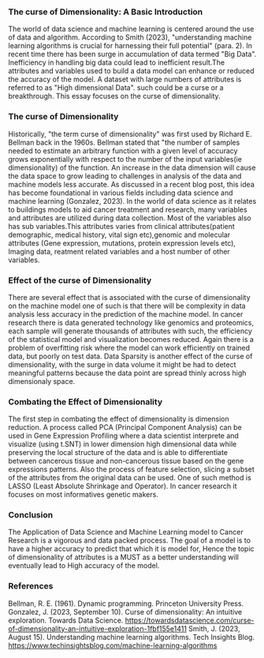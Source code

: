 
### The curse of Dimensionality: A Basic Introduction <a id="The curse of Dimensionality-a basic introduction"></a>

The world of data science and machine learning is centered around the use of data and algorithm. According to Smith (2023), "understanding machine learning algorithms is crucial for harnessing their full potential" (para. 2). In recent time there has been surge in accumulation of  data termed "Big Data". Inefficiency in handling big data could lead to inefficient result.The attributes and variables used to build a data model can enhance or reduced the accuracy of the model.
A dataset with large numbers of attributes is referred to as "High dimensional Data". such could be a curse or a breakthrough. This essay focuses on the curse of dimensionality.

### The curse of Dimensionality <a id="the curse of dimensionality"><a>
Historically, "the term curse of dimensionality" was first used by Richard E. Bellman back in the 1960s. Bellman stated that "the number of samples needed to estimate an arbitrary function with a given level of accuracy grows exponentially with respect to the number of the input variables(ie dimensionality) of the function. An increase in the data 
dimension will cause the data space to grow leading to challenges in analysis of the data and machine models less accurate. As discussed in a recent blog post, this idea has become foundational in various fields including data science and machine learning (Gonzalez, 2023). In the world of data science as it relates to buildings models to aid cancer treatment and research, many variables and attributes are utilized during data collection. Most of the variables also has sub variables.This attributes varies from clinical attributes(patient demographic, medical history, vital sign etc),genomic and molecular attributes 
(Gene expression, mutations, protein expression levels etc), Imaging data, reatment related variables and a host number of other variables.


### Effect of the curse of Dimensionality <a id="Effect of the curse of diemnsionality"></a>
There are several effect that is associated with the curse of dimensionality on the machine model one of such is that there will be complexity in data analysis less accuracy in the prediction of the machine model. In cancer research there is data generated technology like genomics and proteomics, each sample will generate thousands of attributes with
such, the efficiency of the statistical  model and visualization becomes reduced.
Again there is a problem  of overfitting risk where the model can work efficiently on trained data, but poorly on test data.
Data Sparsity is another effect of the curse of dimensionality, with the surge in data volume it might be had to detect meaningful patterns because the data point are spread thinly across high dimensionaly space.

### Combating the Effect of Dimensionality <a id="Combating the Effect of Dimensionality" ></a>
The first step in combating the effect of dimensionality is dimension reduction. A process called PCA (Principal Component Analysis) can be used in Gene Expression Profiling where a data scientist interprete and visualize (using t.SNT) in lower dimension high dimensional data while preserving the local structure of the data and is able to differentiate 
between cancerous tissue and non-cancerous tissue based on the gene expressions patterns.
Also the process of feature selection, slicing a subset of the attributes from the original data can be used. One of such method is LASSO (Least Absolute Shrinkage and Operator). In cancer research it focuses on most informatives genetic makers.

### Conclusion<a id="conclusion"></a>
The Application of Data Science and Machine Learning model to Cancer Research is a vigorous and data packed process. The goal of a model is to have a higher accuracy to predict that which it is model for, Hence the topic of dimensionality of attributes is a MUST as a better understanding will eventually lead to High accuracy of the model.


### References<a id="References"></a>
Bellman, R. E. (1961). Dynamic programming. Princeton University Press.
Gonzalez, J. (2023, September 10). Curse of dimensionality: An intuitive exploration. Towards Data Science. https://towardsdatascience.com/curse-of-dimensionality-an-intuitive-exploration-1fbf155e1411
Smith, J. (2023, August 15). Understanding machine learning algorithms. Tech Insights Blog. https://www.techinsightsblog.com/machine-learning-algorithms
